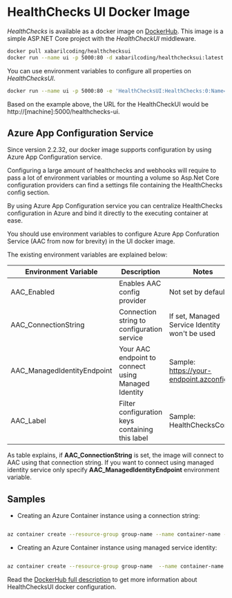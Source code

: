 # HealthChecks UI Docker Image

*HealthChecks* is available as a docker image on [DockerHub](https://hub.docker.com/r/xabarilcoding/healthchecksui/). This image is a simple ASP.NET Core project with the *HealthCheckUI* middleware.

```bash
docker pull xabarilcoding/healthchecksui
docker run --name ui -p 5000:80 -d xabarilcoding/healthchecksui:latest
```

You can use environment variables to configure all properties on *HealthChecksUI*. 

```bash
docker run --name ui -p 5000:80 -e 'HealthChecksUI:HealthChecks:0:Name=httpBasic' -e 'HealthChecksUI:HealthChecks:0:Uri=http://the-healthchecks-server-path' -d xabarilcoding/healthchecksui:latest
```
Based on the example above, the URL for the HealthCheckUI would be http://[machine]:5000/healthchecks-ui.
## Azure App Configuration Service

Since version 2.2.32, our docker image supports configuration by using Azure App Configuration service.

Configuring a large amount of healthchecks and webhooks will require to pass a lot of environment variables or mounting a volume so Asp.Net Core configuration providers can find a settings file containing the HealthChecks config section.

By using Azure App Configuration service you can centralize HealthChecks configuration in Azure and bind it directly to the executing container at ease.

You should use environment variables to configure Azure App Confuration Service (AAC from now for brevity) in the UI docker image.

The existing environment variables are explained below:

| Environment Variable  | Description   | Notes   |
|---|---|---|
| AAC_Enabled   | Enables AAC config provider   | Not set by default |
| AAC_ConnectionString   | Connection string to configuration service  | If set, Managed Service Identity won't be used   |
| AAC_ManagedIdentityEndpoint | Your AAC endpoint to connect using Managed Identity | Sample: https://your-endpoint.azconfig.io
| AAC_Label   | Filter configuration keys containing this label   | Sample: HealthChecksConfig  |


As table explains, if **AAC_ConnectionString** is set, the image will connect to AAC using that connection string.
If you want to connect using managed identity service only specify **AAC_ManagedIdentityEndpoint** environment variable.

## Samples

- Creating an Azure Container instance using a connection string:

```bash

az container create --resource-group group-name --name container-name -e 'AAC_Enabled=true' 'AAC_Label=HealthChecksConfig' 'AAC_ConnectionString=Endpoint={your_connectionstring}' --image xabarilcoding/healthchecksui:latest --dns-name-label dns-checks --ports 80

```

- Creating an Azure Container instance using managed service identity:

```bash

az container create --resource-group group-name  --name container-name -e 'AAC_Enabled=true' 'AAC_Label=HealthChecksConfig' 'AAC_ManagedIdentityEndpoint=https://your-endpoint.azconfig.io' --image xabarilcoding/healthchecksui:latest  --dns-name-label dns-checks-msi --ports 80 --assign-identity

```


Read the [DockerHub full description](https://hub.docker.com/r/xabarilcoding/healthchecksui/) to get more information about HealthChecksUI docker configuration.
